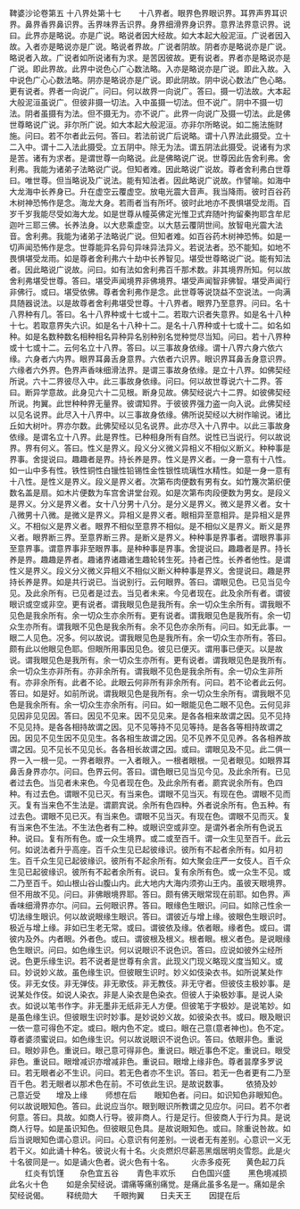 <!-- { "loadSidebar": true } -->
鞞婆沙论卷第五
十八界处第十七
　　十八界者。眼界色界眼识界。耳界声界耳识界。鼻界香界鼻识界。舌界味界舌识界。身界细滑界身识界。意界法界意识界。说曰。此界亦是略说。亦是广说。略说者因大经故。如大本起大般泥洹。广说者因入故。入者亦是略说亦是广说。略说者界故。广说者阴故。阴者亦是略说亦是广说。略说者入故。广说者如所说诸有为求。是苦因彼故。更有说者。界者亦是略说亦是广说。即此界故。此界中说色心广心数法略。入亦是略说亦是广说。即此入故。入中说色广心心数法略。阴亦是略说亦是广说。即此阴故。阴中说心数法广色心略。更有说者。界者一向说广。问曰。何以故界一向说广。答曰。摄一切法故。大本起大般泥洹虽说广。但彼非摄一切法。入中虽摄一切法。但不说广。阴中不摄一切法。阴者虽摄有为法。但不摄无为。亦不说广。此界一向说广及摄一切法。此是佛世尊略说广说。非尔所广说。如大本起大般泥洹。亦非尔所略说。如二施法施财施。问曰。若不尔者此云何。答曰。若法前说广后说略。谓十八界法此摄受。立十二入中。谓十二入法此摄受。立五阴中。除无为法。谓五阴法此摄受。说诸有为求是苦。诸有为求者。是谓世尊一向略说。此是佛略说广说。世尊因此告舍利弗。舍利弗。我能为诸弟子法略说广说。但知者难。因此略说广说故。尊者舍利弗白世尊曰。唯世尊。但当略说及广说法。能有知法者。因此略说广说故。作譬喻。如海中大龙海中长养身已。升在虚空云覆虚空。放电光震大音声。我当降雨。彼时百谷药木树神恐怖作是念。海龙大身。若雨者当有所坏。彼时此地亦不畏惧堪受龙雨。百岁千岁我能尽受如海大龙。如是世尊从幢英佛定光惟卫式弃随叶拘留秦拘耶含牟尼迦叶三耶三佛。长养法身。以大悲乘虚空。以大慈云覆阴世间。放智电光震大法音。舍利弗。我能为诸弟子法略说广说。但知者难。如百谷药木树神恐怖。如是一切声闻恐怖作是念。世尊能异名异句异味异法异义。若说法者。恐不能知。如地不畏惧堪受龙雨。如是尊者舍利弗六十劫中长养智见。堪受世尊略说广说。能有知法者。因此略说广说故。问曰。如有法如舍利弗百千那术数。非其境界所知。何以故舍利弗堪受世尊。答曰。堪受声闻境界非佛境界。堪受声闻智非佛智。堪受声闻行非佛行。或曰。堪受依佛。尊者舍利弗作是念。此世尊等说饶益不空说法。一向满具随器说法。以是故尊者舍利弗堪受世尊。十八界者。眼界乃至意界。问曰。名十八界种有几。答曰。名十八界种或十七或十二。若取六识者失意界。如是名十八种十七。若取意界失六识。如是名十八种十二。是名十八界种或十七或十二。如名如种。如是名数种数名相种相名异种异名别种别名觉种觉尽当知。问曰。若十八界种或十七或十二。云何名立十八界。答曰。以三事故身依缘。谓十八界六身六依六缘。六身者六内界。眼界耳鼻舌身意界。六依者六识界。眼识界耳鼻舌身意识界。六缘者六外界。色界声香味细滑法界。是谓三事故身依缘。是立十八界。如佛契经所说。六十二界彼尽入中。此三事故身依缘。问曰。何以故世尊说六十二界。答曰。断异学意故。此身见六十二见根。断身见故。佛契经说六十二界。如彼佛契经所说。拘翼。此世种种界无量界。彼谓知界。于彼彼界强力盗一向入说。此佛契经以见名说界。此尽入十八界中。以三事故身依缘。佛所说契经以大树作喻说。诸比丘如大树叶。界亦尔数。此佛契经以见名说界。此亦尽入十八界中。以此三事故身依缘。是谓名立十八界。此是界性。已种相身所有自然。说性已当说行。何以故说界。界有何义。答曰。性义是界义。段义分义微义异相义不相似义断义。种种事是界事。舍提说曰。趣趣者是界。持长养是界。性义是界义者。一身一意有十八性。如一山中多有性。铁性铜性白镴性铅锡性金性银性琉璃性水精性。如是一身一意有十八性。是性义是界义。段义是界义者。次第布肉便数有男有女。如竹篾次第织便数名盖是扇。如木片便数为车宫舍讲堂台观。如是次第布肉段便数为男女。是段义是界义。分义是界义者。女十八分男十八分。是分义是界义。微义是界义者。女十八微男十八微。是微义是界义。异相义是界义者。眼相异至意相异。是异相义是界义。不相似义是界义者。眼界不相似至意界不相似。是不相似义是界义。断义是界义者。眼界断三界。至意界断三界。是断义是界义。种种事是界事者。谓眼界事非至意界事。谓意界事非至眼界事。是种种事是界事。舍提说曰。趣趣者是界。持长养是界。趣趣是界者。趣诸界诸趣诸生趣轮转生死。持者己性。长养者他性。是谓性义是界义。段义分义微义异相义不相似义断义种种事是界义。舍提说曰。趣是界持长养是界。如是共行说已。当说别行。云何眼界。答曰。谓眼见色。已见当见今见。及此余所有。已见者是过去。当见者未来。今见者现在。此及余所有者。谓彼眼识或空或非空。更有说者。谓我眼见色是我所有。余一切众生余所有。谓我眼不见色是我余所有。余一切众生亦余所有。更有说者。谓我眼见色是我所有。余一切众生亦所有。谓我眼不见色是我余所有。余不见色亦余所有。问曰。如无此事。一眼二人见色。况多。何以故说。谓我眼见色是我所有。余一切众生亦所有。答曰。颇有此以他眼见色耶。但眼所用事因见色。彼见已便灭。谓用事已便灭。以是故说。谓我眼见色是我所有。余一切众生亦所有。更有说者。谓我眼见色是我所有。余一切众生亦非所有。亦非余所有。谓我眼不见色是我余所有。余一切众生非所有。亦非余所有。此者不论。此眼云何非所有非余所有。问曰。若不论者此云何。答曰。如是好。如前所说。谓我眼见色是我所有。余一切众生余所有。谓我眼不见色是我余所有。余一切众生亦余所有。问曰。如一眼能见色二眼不见色。云何见非见因非见见因。答曰。因见不见来。因不见见来。是各各相来故谓之因。见不见持不见见持。是各各相持故谓之因。见不见等持不见见等持。是各各等相持故谓之因。因见不见生因不见见生。各各相生故谓之因。见不见养不见见养。各各相养故谓之因。见不见长不见见长。各各相长故谓之因。或曰。谓眼见及不见。此二俱一界一入一根一见。一界者眼界。一入者眼入。一根者眼根。一见者眼见。如眼界耳鼻舌身界亦尔。问曰。色界云何。答曰。谓色眼已见当见今见。及此余所有。已见者过去色。当见者未来色。今见者现在色。及此余所有者。罽宾说余所有。色四种。有过去色。谓眼不见已灭。有当来色。谓眼不见当灭。有现在色。谓眼不见而灭。复有当来色不生法是。谓罽宾说。余所有色四种。外者说余所有。色五种。有过去色。谓眼不见已灭。有当来色。谓眼不见当灭。有现在色。谓眼不见而灭。复有当来色不生法。不生法色者有二种。或眼识空或非空。是谓外者余所有色说五种。说曰。复有所有色。或一众生境界。或二或至百千。谓一众生见至百千。此云何。如说法者升乎高座。百千众生见已起彼缘识。彼所有不起者余所有。如月初生。百千众生见已起彼缘识。彼所有不起余所有。如大聚会庄严一女伎人。百千众生见已起彼缘识。彼所有不起者余所有。说曰。复有余所有色。或一众生不见。或二乃至百千。如山根山谷山腹山内。此大地内大海内须弥山王内。虽彼天眼境界。但不用故不见。问曰。非佛眼境界耶。答曰。颇有佛天眼常现在前耶。如色界。声香味细滑界亦尔。问曰。云何眼识界。答曰。眼缘色生眼识。问曰。如除己性余一切法缘生眼识。何以故说眼缘生眼识。答曰。谓彼近与增上缘。彼眼色生眼识时。极近与增上缘。非如已生老无常。或曰。谓彼依及缘。依者眼。缘者色。或曰。谓彼内及外。内者眼。外者色。或曰。谓彼根及根义。根者眼。根义者色。是说眼缘色生眼识。问曰。如色缘生识。何以说眼识不说色识。答曰。应说如彼外尘经所说。色更乐缘生识。若不说者是世尊有余言。此现义门现义略现义度当知义。或曰。妙说妙义故。虽色缘生识。但彼眼生识时。妙义如伎染衣书。如所说某处作伎。非无女伎。非无弹伎。非无歌伎。非无教伎。非无守者。但彼伎主极妙事。是说某处作伎。如说人染衣。非是人染衣是色染衣。但彼人于染极妙事。是说人染衣。如说以笔书作字。非无墨非无纸非无人方便。但彼笔于字极妙。是说笔妙。如是虽色缘生识。但彼眼生识时妙事。是妙说妙义故。如彼染衣书。或曰。眼及眼识一依一意可得色不定。或曰。眼内色不定。或曰。眼在己意(意者神也)。色不定。尊者婆须蜜说曰。如色缘生识。何以故说眼识不说色识。答曰。依眼非色。重说曰。眼妙非色。重说曰。眼己意可得非色。重说曰。眼近事色不定。重说曰。眼受非色。重说曰。眼增减识亦增减非色。重说曰。眼增上缘非色。尊者昙摩多罗说曰。若无眼者必不生识。问曰。若无色者亦不生识。答曰。若无一色者更有二乃至百千色。若无眼者以那术色在前。不可依此生识。是故说数事。
　　依猗及妙　　己意近受　　增及上缘
　　师想在后
　　眼知色者。问曰。如识知色非眼知色。何以故说眼知色。答曰。此说应当尔。眼到眼识所教谓之见应尔。问曰。若不尔者何意。答曰。具故。如商人行导。彼非商人。行是足行。但彼商人于行为具。是说商人行导。如是虽识知色。但彼眼见色具。是故说眼知色。或曰。除重说咎故。如后当说眼知色谓心意识。问曰。心意识有何差别。一说者无有差别。心意识一义无若干义。如此诵十种名。彼说火有十名。火炎燃炽尽薪恶黑烟居明炎雪怨。此是火十名彼同是一。如是诵火色者。说火色有十名。
　　火赤多疫死　　黄色起刀兵
　　红炎有饥馑　　杂色宜五谷
　　青色丰欢乐　　白色国兴盛
　　黑色境减损　　此名火十色
　　如是余契经说。谓痛等痛别痛觉。是痛此虽多名是一。痛如是余契经说偈。
　　释统勋大　　千眼拘翼　　日夫天王
　　因提在后
